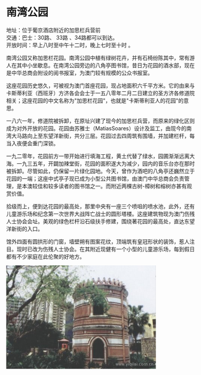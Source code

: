 # 南湾公园  
地址：位于葡京酒店附近的加思栏兵营前  
交通：巴士：30路、 33路 、34路都可以到达。  
开放时间：早上八时至中午十二时，晚上七时至十时 。 
  
南湾公园又称加思栏花园。南湾公园中植有绿树花卉，并有石椅纷陈其中，常有游人在其中小坐歇息。在南湾公园旁边的八角亭图书馆，昔日为花园的酒水部，现在是中华总商会附设的阅书报室，为澳门较有规模的公众书报室。  
  
这座花园历史悠久，可被视为澳门首座花园，现占地面积六千平方米。它的由来与卡斯蒂利亚（西班牙）方济各会会士于一五八零年二月二日建立的圣方济各修道院相关；这座花园的中文名称为"加思栏花园"，也就是"卡斯蒂利亚人的花园"的意思。  
  
一八六一年，修道院被拆卸，在原址兴建了现今的加思栏兵营，而原来的绿化区则成为对外开放的花园。花园由苏雅士（MatiasSoares）设计及监工，由现今的南湾大马路向上至东望洋新街，共分三层。花园过去四周筑有围墙，并加建栏杆，每当入夜便会重门深锁。  
  
一九二零年，花园前方一带开始进行填海工程，黄土代替了绿水，园圃渐渐远离大海。一九三五年，开闢加辣堂街，花园的面积遂大为减少，园内的音乐台亦在那时被拆卸。尽管如此，仍保留一片绿化园地。今天，曾作为酒吧的八角亭还巍然立于花园的一端；这座中式亭子现已成为小型公共图书馆，由澳门中华总商会负责管理，是本澳较佳和较多读者的图书馆之一。而附近两棵古树-樟树和榕树亦甚有观赏价值。  
  
拾级而上，便到达花园的最高处，那里中央有一座三个喷咀的喷水池，此外，还有儿童游乐场和纪念第一次世界大战阵亡战士的圆形塔楼。这座建筑物现为澳门伤残人士协会会址。美观的绿色栏杆沿石级扶手修建，围绕著花园的最高处，直达东望洋新街的入口。  
  
馆外四面有圆拱形的门窗，墙壁朔有图案花纹，顶端筑有皇冠形状的装饰，惹人注目。现时已改为伤残人士协会。在其附近现健有一个小型的儿童游乐场，每到假日都有不少家庭在此伦聚的好地方。  
  
![](https://raw.githubusercontent.com/szqq0512/Pic/main/img/202201212109158.png)  